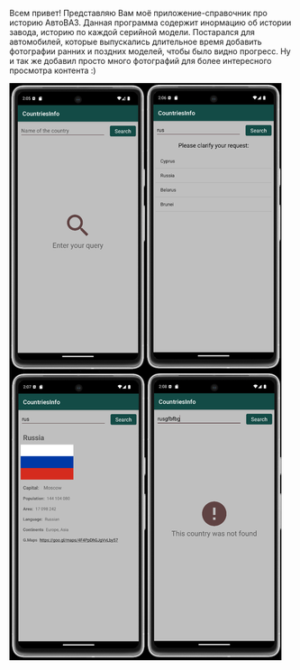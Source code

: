 Всем привет!
Представляю Вам моё приложение-справочник про историю АвтоВАЗ.
Данная программа содержит инормацию об истории завода, историю по каждой серийной модели.
Постарался для автомобилей, которые выпускались длительное время добавить фотографии ранних и поздних моделей, чтобы было видно прогресс.
Ну и так же добавил просто много фотографий для более интересного просмотра контента :)

![Screenshot](https://github.com/dwodik/CountriesInfo/blob/master/screen.png)
